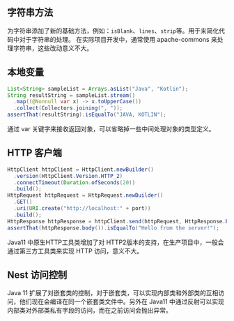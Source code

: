 ## 字符串方法
为字符串添加了新的基础方法，例如：`isBlank`、`lines`、`strip`等。用于来简化代码中对于字符串的处理。
在实际项目开发中，通常使用 apache-commons 来处理字符串，这些改动意义不大。

## 本地变量

```Java
List<String> sampleList = Arrays.asList("Java", "Kotlin");
String resultString = sampleList.stream()
  .map((@Nonnull var x) -> x.toUpperCase())
  .collect(Collectors.joining(", "));
assertThat(resultString).isEqualTo("JAVA, KOTLIN");
```
通过 var 关键字来接收返回对象，可以省略掉一些中间处理对象的类型定义。

## HTTP 客户端
```Java
HttpClient httpClient = HttpClient.newBuilder()
  .version(HttpClient.Version.HTTP_2)
  .connectTimeout(Duration.ofSeconds(20))
  .build();
HttpRequest httpRequest = HttpRequest.newBuilder()
  .GET()
  .uri(URI.create("http://localhost:" + port))
  .build();
HttpResponse httpResponse = httpClient.send(httpRequest, HttpResponse.BodyHandlers.ofString());
assertThat(httpResponse.body()).isEqualTo("Hello from the server!");
```
Java11 中原生HTTP工具类增加了对 HTTP2版本的支持，在生产项目中，一般会通过第三方工具类来实现 HTTP 访问，意义不大。

## Nest 访问控制
Java 11 扩展了对嵌套类的控制，对于嵌套类，可以实现内部类和外部类的互相访问，他们现在会编译在同一个嵌套类文件中。另外在 Java11 中通过反射可以实现内部类对外部类私有字段的访问，而在之前访问会抛出异常。